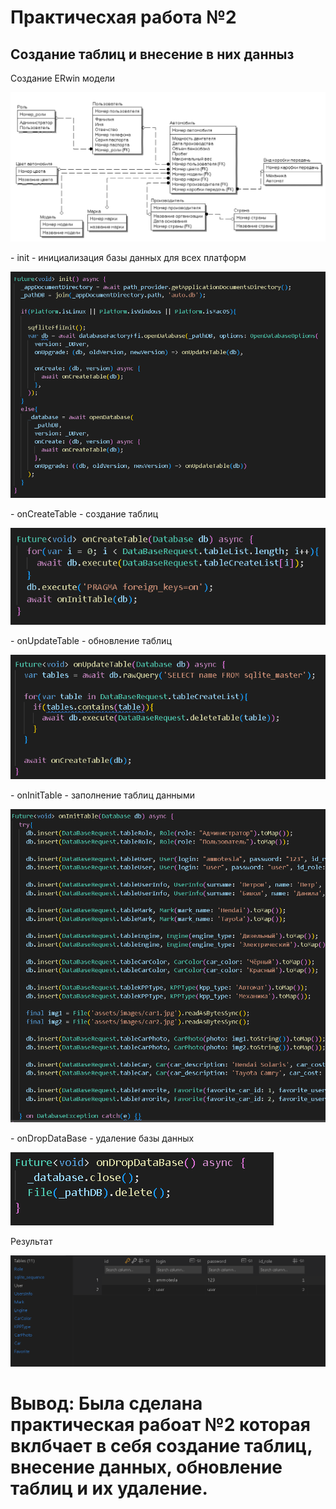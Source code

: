 # Практичесхая работа №2
## Создание таблиц и внесение в них данныз

Создание ERwin модели
<p aligment=center>
  <img src="/assets/images/7Снимок.PNG">
</p>
- init - инициализация базы данных для всех платформ
<p aligment=center>
  <img src="/assets/images/Снимок.PNG">
</p>
- onCreateTable - создание таблиц 
<p aligment=center>
  <img src="/assets/images/2Снимок.PNG">
</p>
- onUpdateTable - обновление таблиц
<p aligment=center>
  <img src="/assets/images/4Снимок.PNG">
</p>
- onInitTable - заполнение таблиц данными
<p aligment=center>
  <img src="/assets/images/3Снимок.PNG">
</p>
- onDropDataBase - удаление базы данных 
<p aligment=center>
  <img src="/assets/images/5Снимок.PNG">
</p>
Результат
<p aligment=center>
  <img src="/assets/images/6Снимок.PNG">
</p>

# Вывод: Была сделана практическая рабоат №2 которая вклбчает в себя создание таблиц, внесение данных, обновление таблиц и их удаление.
